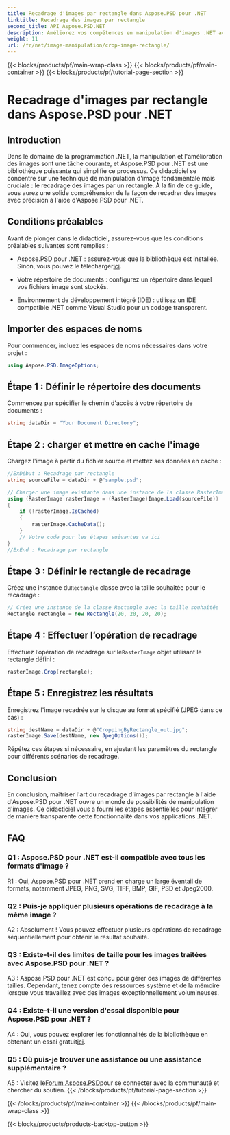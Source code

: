 ```yaml
---
title: Recadrage d'images par rectangle dans Aspose.PSD pour .NET
linktitle: Recadrage des images par rectangle
second_title: API Aspose.PSD.NET
description: Améliorez vos compétences en manipulation d'images .NET avec Aspose.PSD. Apprenez le recadrage d'images étape par étape à l'aide de rectangles pour plus de précision.
weight: 11
url: /fr/net/image-manipulation/crop-image-rectangle/
---
```


{{< blocks/products/pf/main-wrap-class >}}
{{< blocks/products/pf/main-container >}}
{{< blocks/products/pf/tutorial-page-section >}}

# Recadrage d'images par rectangle dans Aspose.PSD pour .NET

## Introduction

Dans le domaine de la programmation .NET, la manipulation et l'amélioration des images sont une tâche courante, et Aspose.PSD pour .NET est une bibliothèque puissante qui simplifie ce processus. Ce didacticiel se concentre sur une technique de manipulation d'image fondamentale mais cruciale : le recadrage des images par un rectangle. À la fin de ce guide, vous aurez une solide compréhension de la façon de recadrer des images avec précision à l'aide d'Aspose.PSD pour .NET.

## Conditions préalables

Avant de plonger dans le didacticiel, assurez-vous que les conditions préalables suivantes sont remplies :

-  Aspose.PSD pour .NET : assurez-vous que la bibliothèque est installée. Sinon, vous pouvez le télécharger[ici](https://releases.aspose.com/psd/net/).

- Votre répertoire de documents : configurez un répertoire dans lequel vos fichiers image sont stockés.

- Environnement de développement intégré (IDE) : utilisez un IDE compatible .NET comme Visual Studio pour un codage transparent.

## Importer des espaces de noms

Pour commencer, incluez les espaces de noms nécessaires dans votre projet :

```csharp
using Aspose.PSD.ImageOptions;
```

## Étape 1 : Définir le répertoire des documents

Commencez par spécifier le chemin d'accès à votre répertoire de documents :

```csharp
string dataDir = "Your Document Directory";
```

## Étape 2 : charger et mettre en cache l'image

Chargez l'image à partir du fichier source et mettez ses données en cache :

```csharp
//ExDébut : Recadrage par rectangle
string sourceFile = dataDir + @"sample.psd";

// Charger une image existante dans une instance de la classe RasterImage
using (RasterImage rasterImage = (RasterImage)Image.Load(sourceFile))
{
    if (!rasterImage.IsCached)
    {
        rasterImage.CacheData();
    }
    // Votre code pour les étapes suivantes va ici
}
//ExEnd : Recadrage par rectangle
```

## Étape 3 : Définir le rectangle de recadrage

 Créez une instance du`Rectangle` classe avec la taille souhaitée pour le recadrage :

```csharp
// Créez une instance de la classe Rectangle avec la taille souhaitée
Rectangle rectangle = new Rectangle(20, 20, 20, 20);
```

## Étape 4 : Effectuer l’opération de recadrage

 Effectuez l’opération de recadrage sur le`RasterImage` objet utilisant le rectangle défini :

```csharp
rasterImage.Crop(rectangle);
```

## Étape 5 : Enregistrez les résultats

Enregistrez l'image recadrée sur le disque au format spécifié (JPEG dans ce cas) :

```csharp
string destName = dataDir + @"CroppingByRectangle_out.jpg";
rasterImage.Save(destName, new JpegOptions());
```

Répétez ces étapes si nécessaire, en ajustant les paramètres du rectangle pour différents scénarios de recadrage.

## Conclusion

En conclusion, maîtriser l'art du recadrage d'images par rectangle à l'aide d'Aspose.PSD pour .NET ouvre un monde de possibilités de manipulation d'images. Ce didacticiel vous a fourni les étapes essentielles pour intégrer de manière transparente cette fonctionnalité dans vos applications .NET.

## FAQ

### Q1 : Aspose.PSD pour .NET est-il compatible avec tous les formats d'image ?

R1 : Oui, Aspose.PSD pour .NET prend en charge un large éventail de formats, notamment JPEG, PNG, SVG, TIFF, BMP, GIF, PSD et Jpeg2000.

### Q2 : Puis-je appliquer plusieurs opérations de recadrage à la même image ?

A2 : Absolument ! Vous pouvez effectuer plusieurs opérations de recadrage séquentiellement pour obtenir le résultat souhaité.

### Q3 : Existe-t-il des limites de taille pour les images traitées avec Aspose.PSD pour .NET ?

A3 : Aspose.PSD pour .NET est conçu pour gérer des images de différentes tailles. Cependant, tenez compte des ressources système et de la mémoire lorsque vous travaillez avec des images exceptionnellement volumineuses.

### Q4 : Existe-t-il une version d'essai disponible pour Aspose.PSD pour .NET ?

 A4 : Oui, vous pouvez explorer les fonctionnalités de la bibliothèque en obtenant un essai gratuit[ici](https://releases.aspose.com/).

### Q5 : Où puis-je trouver une assistance ou une assistance supplémentaire ?

 A5 : Visitez le[Forum Aspose.PSD](https://forum.aspose.com/c/psd/34)pour se connecter avec la communauté et chercher du soutien.
{{< /blocks/products/pf/tutorial-page-section >}}

{{< /blocks/products/pf/main-container >}}
{{< /blocks/products/pf/main-wrap-class >}}

{{< blocks/products/products-backtop-button >}}
